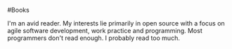 #Books

I'm an avid reader. My interests lie primarily in open source with a focus on agile software development, work practice and programming. Most programmers don't read enough. I probably read too much.
